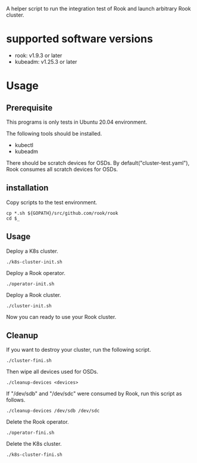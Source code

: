 A helper script to run the integration test of Rook and launch arbitrary Rook cluster.

# supported software versions

- rook: v1.9.3 or later
- kubeadm: v1.25.3 or later

# Usage

## Prerequisite

This programs is only tests in Ubuntu 20.04 environment.

The following tools should be installed.

- kubectl
- kubeadm

There should be scratch devices for OSDs. By default("cluster-test.yaml"), Rook consumes all scratch devices for OSDs.

## installation

Copy scripts to the test environment.

```console
cp *.sh ${GOPATH}/src/github.com/rook/rook
cd $_
```

## Usage

Deploy a K8s cluster.

```console
./k8s-cluster-init.sh
```

Deploy a Rook operator.

```console
./operator-init.sh
```

Deploy a Rook cluster.

```console
./cluster-init.sh
```

Now you can ready to use your Rook cluster.

## Cleanup

If you want to destroy your cluster, run the following script.

```console
./cluster-fini.sh
```

Then wipe all devices used for OSDs.

```console
./cleanup-devices <devices>
```

If "/dev/sdb" and "/dev/sdc" were consumed by Rook, run this script as follows.

```console
./cleanup-devices /dev/sdb /dev/sdc
```

Delete the Rook operator.

```console
./operator-fini.sh
```

Delete the K8s cluster.

```console
./k8s-cluster-fini.sh
```
